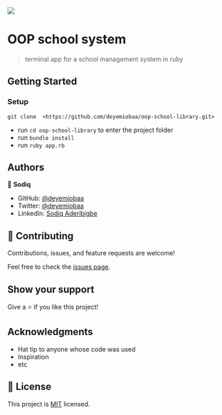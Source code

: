 ![](https://img.shields.io/badge/Microverse-blueviolet)

# OOP school system

> terminal app for a school management system in ruby

## Getting Started

### Setup
```
git clone  <https://github.com/deyemiobaa/oop-school-library.git>
```
- run ```cd oop-school-library``` to enter the project folder
- run `bundle install`
- run `ruby app.rb`

## Authors

👤 **Sodiq**

- GitHub: [@deyemiobaa](https://github.com/deyemiobaa)
- Twitter: [@deyemiobaa](https://twitter.com/deyemiobaa)
- LinkedIn: [Sodiq Aderibigbe](https://linkedin.com/in/sodiqa)

## 🤝 Contributing

Contributions, issues, and feature requests are welcome!

Feel free to check the [issues page](https://github.com/deyemiobaa/oop-school-library/issues).

## Show your support

Give a ⭐️ if you like this project!

## Acknowledgments

- Hat tip to anyone whose code was used
- Inspiration
- etc

## 📝 License

This project is [MIT](./MIT.md) licensed.